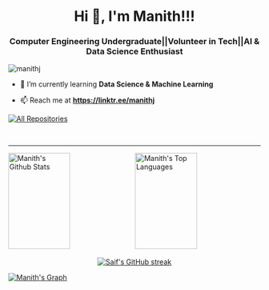 <h1 align="center">Hi 👋, I'm Manith!!!</h1>
<h3 align="center">Computer Engineering Undergraduate||Volunteer in Tech||AI & Data Science Enthusiast</h3>

<p align="left"> <img src="https://komarev.com/ghpvc/?username=manithj&label=Profile%20views&color=0e75b6&style=flat" alt="manithj" /> </p>

- 🌱 I’m currently learning **Data Science & Machine Learning**

- 📫 Reach me at **https://linktr.ee/manithj**


<p align="left">
  <a href="https://github.com/Manithj?tab=repositories" target="_blank"><img alt="All Repositories" title="All Repositories" src="https://img.shields.io/badge/-All%20Repos-2962FF?style=for-the-badge&logo=koding&logoColor=white"/></a>
</p>

<br/>
<hr/>



<a> 
    <a href="https://github.com/Manithj"><img alt="Manith's Github Stats" src="https://denvercoder1-github-readme-stats.vercel.app/api?username=Manithj&show_icons=true&count_private=true&theme=react&border_color=7F3FBF&bg_color=0D1117&title_color=F85D7F&icon_color=F8D866" height="192px" width="49.5%"/></a>
  <a href="https://github.com/Manithj"><img alt="Manith's Top Languages" src="https://denvercoder1-github-readme-stats.vercel.app/api/top-langs/?username=Manithj&langs_count=8&layout=compact&theme=react&border_color=7F3FBF&bg_color=0D1117&title_color=F85D7F&icon_color=F8D866" height="192px" width="49.5%"/></a>
  <br/>
</a>

<p align="center">
  <a href="https://github.com/Manithj">
    <img src="https://github-readme-streak-stats.herokuapp.com/?user=Manithj&theme=radical&border=7F3FBF&background=0D1117" alt="Saif's GitHub streak"/>
  </a>
</p>


[![Manith's Graph](https://github-readme-activity-graph.vercel.app/graph?username=Manithj&custom_title=Manith's%20Activity%20Graph&bg_color=0D1117&color=7F3FBF&line=7F3FBF&point=7F3FBF&area_color=FFFFFF&title_color=FFFFFF&area=true)](https://github.com/Manithj)
